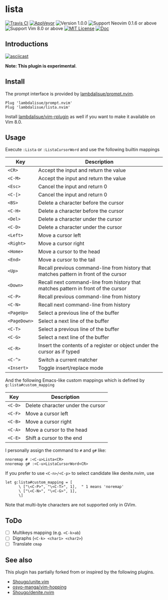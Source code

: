 lista
==============================================================================
[![Travis CI](https://img.shields.io/travis/lambdalisue/lista.nvim/master.svg?style=flat-square&label=Travis%20CI)](https://travis-ci.org/lambdalisue/lista.nvim)
[![AppVeyor](https://img.shields.io/appveyor/ci/lambdalisue/lista.nvim/master.svg?style=flat-square&label=AppVeyor)](https://ci.appveyor.com/project/lambdalisue/lista.nvim/branch/master)
![Version 1.0.0](https://img.shields.io/badge/version-1.0.0-yellow.svg?style=flat-square)
![Support Neovim 0.1.6 or above](https://img.shields.io/badge/support-Neovim%200.1.6%20or%20above-green.svg?style=flat-square)
![Support Vim 8.0 or above](https://img.shields.io/badge/support-Vim%208.0.0%20or%20above-yellowgreen.svg?style=flat-square)
[![MIT License](https://img.shields.io/badge/license-MIT-blue.svg?style=flat-square)](LICENSE.md)
[![Doc](https://img.shields.io/badge/doc-%3Ah%20lista-orange.svg?style=flat-square)](doc/lista.txt)


Introductions
-------------------------------------------------------------------------------
[![asciicast](https://asciinema.org/a/87432.png)](https://asciinema.org/a/87432)

**Note: This plugin is experimental**.

Install
-------------------------------------------------------------------------------

The prompt interface is provided by [lambdalisue/prompt.nvim](https://github.com/lambdalisue/prompt.nvim).

```vim
Plug 'lambdalisue/prompt.nvim'
Plug 'lambdalisue/lista.nvim'
```

Install [lambdalisue/vim-rplugin](https://github.com/lambdalisue/vim-rplugin) as well if you want to make it available on Vim 8.0.

Usage
-------------------------------------------------------------------------------
Execute `:Lista` or `:ListaCursorWord` and use the following builtin mappings

Key		| Description
--------------- | ---------------------------------------------------------------
`<CR>`		| Accept the input and return the value
`<C-M>`		| Accept the input and return the value
`<Esc>`		| Cancel the input and return 0
`<C-[>`		| Cancel the input and return 0
`<BS>`		| Delete a character before the cursor
`<C-H>`		| Delete a character before the cursor
`<Del>`		| Delete a character under the cursor
`<C-D>`		| Delete a character under the cursor
`<Left>`	| Move a cursor left
`<Right>`	| Move a cursor right
`<Home>`	| Move a cursor to the head
`<End>`		| Move a cursor to the tail
`<Up>`		| Recall previous command-line from history that matches pattern in front of the cursor
`<Down>`	| Recall next command-line from history that matches pattern in front of the cursor
`<C-P>`		| Recall previous command-line from history
`<C-N>`		| Recall next command-line from history
`<PageUp>`	| Select a previous line of the buffer
`<PageDown>`	| Select a next line of the buffer
`<C-T>`		| Select a previous line of the buffer
`<C-G>`		| Select a next line of the buffer
`<C-R>`		| Insert the contents of a register or object under the cursor as if typed
`<C-^>`		| Switch a current matcher
`<Insert>`	| Toggle insert/replace mode

And the following Emacs-like custom mappings which is defined by `g:lista#custom_mapping`

Key		| Description
--------------- | ---------------------------------------------------------------
`<C-D>`		| Delete character under the cursor
`<C-F>`		| Move a cursor left
`<C-B>`		| Move a cursor right
`<C-A>`		| Move a cursor to the head
`<C-E>`		| Shift a cursor to the end

I personally assign the command to `#` and `g#` like:

```vim
nnoremap # :<C-u>Lista<CR>
nnoremap g# :<C-u>ListaCursorWord<CR>
```

If you prefer to use `<C-n>/<C-p>` to select candidate like denite.nvim, use

```vim
let g:lista#custom_mapping = [
      \ ["\<C-P>", "\<C-T>", 1],  " 1 means 'noremap'
      \ ["\<C-N>", "\<C-G>", 1],
      \]
```

Note that multi-byte characters are not supported only in GVim.


ToDo
-------------------------------------------------------------------------------

- [ ] Multikeys mapping (e.g. `<C-k>ab`)
- [ ] Digraphs (`<C-k> <char1> <char2>`)
- [ ] Translate `cmap`

See also
-------------------------------------------------------------------------------
This plugin has partially forked from or inspired by the following plugins.

- [Shougo/unite.vim](https://github.com/Shougo/unite.vim)
- [osyo-manga/vim-hopping](https://github.com/osyo-manga/vim-hopping)
- [Shougo/denite.nvim](https://github.com/Shougo/denite.nvim)

